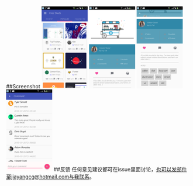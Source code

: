 
##Screenshot
<img src="./screenshot/screenshot0.png" width="25%" height="25%">
<img src="./screenshot/screenshot1.png" width="25%" height="25%">
<img src="./screenshot/screenshot2.png" width="25%" height="25%">  
<img src="./screenshot/screenshot3.png" width="25%" height="25%">
##反馈
任何意见建议都可在issue里面讨论，也可以发邮件至jiayangcg@hotmail.com与我联系。